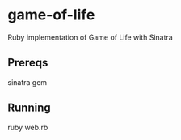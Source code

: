 game-of-life
============

Ruby implementation of Game of Life with Sinatra

Prereqs
-------

sinatra gem

Running
-------
ruby web.rb